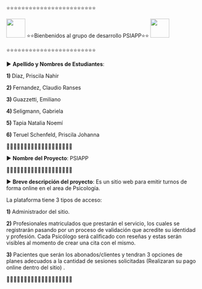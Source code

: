 
<p>⭐⭐⭐⭐⭐⭐⭐⭐⭐⭐⭐⭐⭐⭐⭐⭐⭐⭐⭐⭐⭐⭐⭐⭐ </P>
<p><img src="https://media.tenor.com/5Y3pODSSv6IAAAAC/fiesta-maracas.gif" width="50" height="50"  />  ⭐⭐Bienbenidos al grupo de desarrollo PSIAPP⭐⭐ <img src="https://media.tenor.com/Y-SWmQ_IJKQAAAAC/mega-man-megaman-accords.gif" width="50" height="50"  /></P>
<p>⭐⭐⭐⭐⭐⭐⭐⭐⭐⭐⭐⭐⭐⭐⭐⭐⭐⭐⭐⭐⭐⭐⭐⭐ </P>

▶ <b>Apellido y Nombres de Estudiantes</b>:
<p><b> 1) </b>Díaz, Priscila Nahir </P>
<p><b> 2) </b>Fernandez, Claudio Ranses </P>
<p><b> 3) </b>Guazzetti, Emiliano </P>
<p><b> 4) </b>Seligmann, Gabriela </P>
<p><b> 5) </b>Tapia Natalia Noemí </P>
<p><b> 6) </b>Teruel Schenfeld, Priscila Johanna </P>

💠💠💠💠💠💠💠💠💠💠💠💠💠💠💠💠💠💠💠

▶ <b>Nombre del Proyecto</b>: PSIAPP

💠💠💠💠💠💠💠💠💠💠💠💠💠💠💠💠💠💠💠

▶ <b>Breve descripción del proyecto</b>: Es un sitio web para emitir turnos de forma online en el area de Psicología. 

La plataforma tiene 3 tipos de acceso: 

<p> <b>1)</b> Administrador del sitio. </P>
<p> <b>2)</b> Profesionales matriculados que prestarán el servicio, los cuales se registrarán pasando por un proceso de validación que acredite su identidad y profesión. Cada Psicólogo será calificado con reseñas y estas serán visibles al momento de crear una cita con el mismo.</P>
<p> <b>3)</b> Pacientes que serán los abonados/clientes y tendran 3 opciones de planes adecuados a la cantidad de sesiones solicitadas (Realizaran su pago online 
dentro del sitio) .  </P>
   






💠💠💠💠💠💠💠💠💠💠💠💠💠💠💠💠💠💠💠

